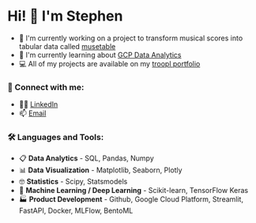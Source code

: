 # Hi! 👋 I'm Stephen

- 🎵 I'm currently working on a project to transform musical scores into tabular data called [musetable](https://github.com/sevans47/musetable)
- 📗 I'm currently learning about [GCP Data Analytics](https://www.udemy.com/course/master-data-engineering-using-gcp-data-analytics)
- 💻 All of my projects are available on my [troopl portfolio](https://troopl.com/sevans47)

### 🤝 Connect with me:

- 👨‍💻 [LinkedIn](https://www.linkedin.com/in/sevans47/)
- 📫 [Email](mailto:stephenpevans47@gmail.com)

### 🛠️ Languages and Tools:

- 📋 **Data Analytics** - SQL, Pandas, Numpy
- 📊 **Data Visualization** - Matplotlib, Seaborn, Plotly
- 🤓 **Statistics** - Scipy, Statsmodels
- 🤖 **Machine Learning / Deep Learning** - Scikit-learn, TensorFlow Keras
- 🏭 **Product Development** - Github, Google Cloud Platform, Streamlit, FastAPI, Docker, MLFlow, BentoML
